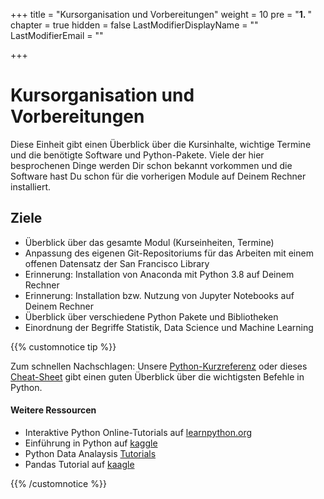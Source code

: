 +++
title = "Kursorganisation und Vorbereitungen"
weight = 10
pre = "<b>1. </b>"
chapter = true
hidden = false
LastModifierDisplayName = ""
LastModifierEmail = ""

+++

# Kursorganisation und Vorbereitungen

Diese Einheit gibt einen Überblick über die Kursinhalte, wichtige Termine und die benötigte Software und Python-Pakete. Viele der hier besprochenen Dinge werden Dir schon bekannt vorkommen und die Software hast Du schon für die vorherigen Module auf Deinem Rechner installiert. 

## Ziele

- Überblick über das gesamte Modul (Kurseinheiten, Termine)
- Anpassung des eigenen Git-Repositoriums für das Arbeiten mit einem offenen Datensatz der San Francisco Library
- Erinnerung: Installation von Anaconda mit Python 3.8 auf Deinem Rechner
- Erinnerung: Installation bzw. Nutzung von Jupyter Notebooks auf Deinem Rechner
- Überblick über verschiedene Python Pakete und Bibliotheken
- Einordnung der Begriffe Statistik, Data Science und Machine Learning



{{% customnotice tip %}}

Zum schnellen Nachschlagen: Unsere [Python-Kurzreferenz](https://github.com/foerstner-lab/Bits_and_pieces_for_the_carpentries_workshops/blob/master/short_references/Kurzreferenz_python.pdf) oder dieses [Cheat-Sheet](https://s3.amazonaws.com/assets.datacamp.com/blog_assets/PythonForDataScience.pdf) gibt einen guten Überblick über die wichtigsten Befehle in Python. 

#### Weitere Ressourcen

- Interaktive Python Online-Tutorials auf [learnpython.org](https://www.learnpython.org/en/)
- Einführung in Python auf [kaggle](https://www.kaggle.com/learn/python)
- Python Data Analaysis [Tutorials](https://www.featureranking.com/tutorials/python-tutorials/)
- Pandas Tutorial auf [kaagle](https://www.kaggle.com/learn/pandas)

{{% /customnotice %}}

